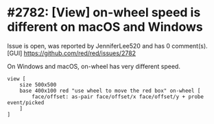 
#2782: [View] on-wheel speed is different on macOS and Windows
================================================================================
Issue is open, was reported by JenniferLee520 and has 0 comment(s).
[GUI]
<https://github.com/red/red/issues/2782>

On Windows and macOS, on-wheel has very different speed.
```Red
view [
    size 500x500 
    base 400x100 red "use wheel to move the red box" on-wheel [ 
        face/offset: as-pair face/offset/x face/offset/y + probe event/picked 
    ]
]
```


